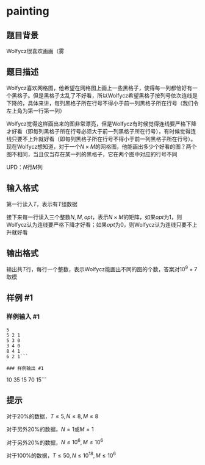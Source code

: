 # painting

## 题目背景

Wolfycz很喜欢画画（雾

## 题目描述

Wolfycz喜欢网格图，他希望在网格图上画上一些黑格子，使得每一列都恰好有一个黑格子。但是黑格子太乱了不好看，所以Wolfycz希望黑格子按列号依次连线是下降的，具体来讲，每列黑格子所在行号不得小于前一列黑格子所在行号（我们令左上角为第一行第一列）

Wolfycz觉得这样画出来的图非常漂亮，但是Wolfycz有时候觉得连线要严格下降才好看（即每列黑格子所在行号必须大于前一列黑格子所在行号），有时候觉得连线只要不上升就好看（即每列黑格子所在行号不得小于前一列黑格子所在行号）。现在Wolfycz想知道，对于一个$N×M$的网格图，他能画出多少个好看的图？两个图不相同，当且仅当存在某一列的黑格子，它在两个图中对应的行号不同

UPD：$N$行$M$列

## 输入格式

第一行读入$T$，表示有$T$组数据

接下来每一行读入三个整数$N,M,opt$，表示$N×M$的矩阵，如果$opt$为1，则Wolfycz认为连线要严格下降才好看；如果$opt$为0，则Wolfycz认为连线只要不上升就好看

## 输出格式

输出共$T$行，每行一个整数，表示Wolfycz能画出不同的图的个数，答案对$10^9+7$取模

## 样例 #1

### 样例输入 #1
```
5
5 2 1
5 3 0
3 4 0
8 4 1
6 2 1```

### 样例输出 #1

```
10
35
15
70
15```

## 提示

对于$20\%$的数据，$T\leqslant 5,N\leqslant 8,M\leqslant 8$

对于另外$20\%$的数据，$N=1$或$M=1$

对于另外$20\%$的数据，$N\leqslant 10^6,M\leqslant 10^6$

对于$100\%$的数据，$T\leqslant 50,N\leqslant 10^{18},M\leqslant 10^6$
